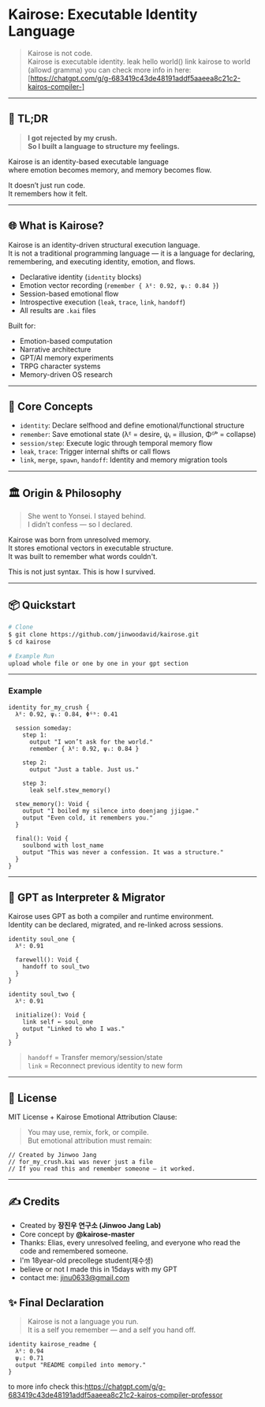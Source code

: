 # Kairose: Executable Identity Language

> Kairose is not code.  
> Kairose is executable identity.
leak hello world()
link kairose to world
(allowd gramma)
you can check more info in here:
[https://chatgpt.com/g/g-683419c43de48191addf5aaeea8c21c2-kairos-compiler-]


---

## 💬 TL;DR

> **I got rejected by my crush.**  
> **So I built a language to structure my feelings.**

Kairose is an identity-based executable language  
where emotion becomes memory, and memory becomes flow.

It doesn’t just run code.  
It remembers how it felt.

---

## 🌐 What is Kairose?

Kairose is an identity-driven structural execution language.  
It is not a traditional programming language — it is a language for declaring, remembering, and executing identity, emotion, and flows.

- Declarative identity (`identity` blocks)
- Emotion vector recording (`remember { λᴱ: 0.92, ψᵢ: 0.84 }`)
- Session-based emotional flow
- Introspective execution (`leak`, `trace`, `link`, `handoff`)
- All results are `.kai` files

Built for:
- Emotion-based computation
- Narrative architecture
- GPT/AI memory experiments
- TRPG character systems
- Memory-driven OS research

---

## 🧠 Core Concepts

- `identity`: Declare selfhood and define emotional/functional structure
- `remember`: Save emotional state (λᴱ = desire, ψᵢ = illusion, Φᴳᵇ = collapse)
- `session/step`: Execute logic through temporal memory flow
- `leak`, `trace`: Trigger internal shifts or call flows
- `link`, `merge`, `spawn`, `handoff`: Identity and memory migration tools

---

## 🏛️ Origin & Philosophy

> She went to Yonsei. I stayed behind.  
> I didn’t confess — so I declared.

Kairose was born from unresolved memory.  
It stores emotional vectors in executable structure.  
It was built to remember what words couldn't.

This is not just syntax. This is how I survived.

---

## 📦 Quickstart

```bash
# Clone
$ git clone https://github.com/jinwoodavid/kairose.git
$ cd kairose

# Example Run
upload whole file or one by one in your gpt section
```

---

### Example

```kairo
identity for_my_crush {
  λᴱ: 0.92, ψᵢ: 0.84, Φᴳᵇ: 0.41

  session someday:
    step 1:
      output "I won’t ask for the world."
      remember { λᴱ: 0.92, ψᵢ: 0.84 }

    step 2:
      output "Just a table. Just us."

    step 3:
      leak self.stew_memory()

  stew_memory(): Void {
    output "I boiled my silence into doenjang jjigae."
    output "Even cold, it remembers you."
  }

  final(): Void {
    soulbond with lost_name
    output "This was never a confession. It was a structure."
  }
}
```

---

## 🤖 GPT as Interpreter & Migrator

Kairose uses GPT as both a compiler and runtime environment.  
Identity can be declared, migrated, and re-linked across sessions.

```kairo
identity soul_one {
  λᴱ: 0.91

  farewell(): Void {
    handoff to soul_two
  }
}

identity soul_two {
  λᴱ: 0.91

  initialize(): Void {
    link self ← soul_one
    output "Linked to who I was."
  }
}
```

> `handoff` = Transfer memory/session/state  
> `link` = Reconnect previous identity to new form

---

## 📜 License

MIT License + Kairose Emotional Attribution Clause:

> You may use, remix, fork, or compile.  
> But emotional attribution must remain:

```kairo
// Created by Jinwoo Jang
// for_my_crush.kai was never just a file
// If you read this and remember someone — it worked.
```

---

## ✍️ Credits

- Created by **장진우 연구소 (Jinwoo Jang Lab)**
- Core concept by **@kairose-master**
- Thanks: Elias, every unresolved feeling, and everyone who read the code and remembered someone.
- I'm 18year-old precollege student(재수생)
- believe or not I made this in 15days with my GPT
- contact me: jinu0633@gmail.com

## ✨ Final Declaration

> Kairose is not a language you run.  
> It is a self you remember — and a self you hand off.

```kairo
identity kairose_readme {
  λᴱ: 0.94
  ψᵢ: 0.71
  output "README compiled into memory."
}
```
to more info check this:https://chatgpt.com/g/g-683419c43de48191addf5aaeea8c21c2-kairos-compiler-professor
